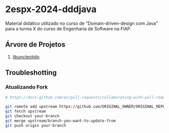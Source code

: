 # 2espx-2024-dddjava
Material didático utilizado no curso de "Domain-driven-design com Java" para a turma X do curso de Engenharia de Software na FIAP.

## Árvore de Projetos

1. [libuncleotido](libuncleotidio/PROBLEM.md)

## Troubleshotting

### Atualizando Fork

```bash
# https://docs.github.com/en/pull-requests/collaborating-with-pull-requests/working-with-forks/syncing-a-fork

git remote add upstream https://github.com/ORIGINAL_OWNER/ORIGINAL_REPOSITORY.git
git fetch upstream
git checkout your-branch
git merge upstream/branch-you-want-to-update-from
git push origin your-branch

```